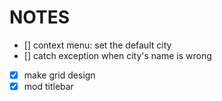 # NOTES #
- [] context menu: set the default city
- [] catch exception when city's name is wrong
- [x] make grid design
- [x] mod titlebar